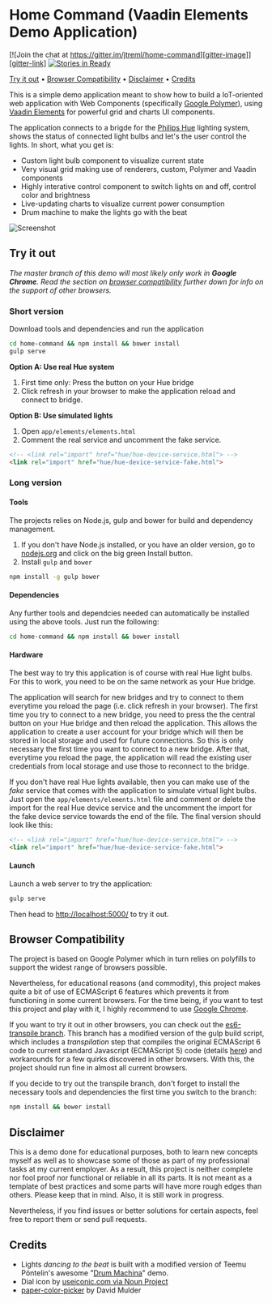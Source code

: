 # Home Command (Vaadin Elements Demo Application)


[![Join the chat at https://gitter.im/jtreml/home-command][gitter-image]][gitter-link] [![Stories in Ready][waffle-image]][waffle-link]

[gitter-image]: https://badges.gitter.im/Join%20Chat.svg
[gitter-link]: https://gitter.im/jtreml/home-command?utm_source=badge&utm_medium=badge&utm_campaign=pr-badge&utm_content=badge
[waffle-image]: https://badge.waffle.io/jtreml/home-command.svg?label=ready&title=Ready
[waffle-link]: http://waffle.io/jtreml/home-command


[Try it out](#try) &bullet; [Browser Compatibility](#browser) &bullet; [Disclaimer](#disclaimer) &bullet; [Credits](#credits)


This is a simple demo application meant to show how to build a IoT-oriented web application with Web Components (specifically [Google Polymer][polymer]), using [Vaadin Elements][elements] for powerful grid and charts UI components.

The application connects to a brigde for the [Philips Hue][hue] lighting system, shows the status of connected light bulbs and let's the user control the lights. In short, what you get is:

- Custom light bulb component to visualize current state
- Very visual grid making use of renderers, custom, Polymer and Vaadin components
- Highly interative control component to switch lights on and off, control color and brightness
- Live-updating charts to visualize current power consumption
- Drum machine to make the lights go with the beat

![Screenshot](screenshot.png)

[polymer]: https://www.polymer-project.org/1.0/
[elements]: https://vaadin.com/elements
[hue]: http://www.meethue.com/


<h2 id="try">Try it out</h2>

_The master branch of this demo will most likely only work in __Google Chrome__. Read the section on [browser compatibility](#browser) further down for info on the support of other browsers._

<h3 id="short">Short version</h3>

Download tools and dependencies and run the application

```sh
cd home-command && npm install && bower install
gulp serve
```

**Option A: Use real Hue system**

1. First time only: Press the button on your Hue bridge
2. Click refresh in your browser to make the application reload and connect to bridge.

**Option B: Use simulated lights**

1. Open `app/elements/elements.html`
2. Comment the real service and uncomment the fake service.

```html
<!-- <link rel="import" href="hue/hue-device-service.html"> -->
<link rel="import" href="hue/hue-device-service-fake.html">
```


<h3 id="long">Long version</h3>

#### Tools

The projects relies on Node.js, gulp and bower for build and dependency management.

1. If you don't have Node.js installed, or you have an older version, go to [nodejs.org](https://nodejs.org) and click on the big green Install button.
2. Install `gulp` and `bower`

```sh
npm install -g gulp bower
```

#### Dependencies

Any further tools and dependcies needed can automatically be installed using the above tools. Just run the following:

```sh
cd home-command && npm install && bower install
```

#### Hardware

The best way to try this application is of course with real Hue light bulbs. For this to work, you need to be on the same network as your Hue bridge.

The application will search for new bridges and try to connect to them everytime you reload the page (i.e. click refresh in your browser). The first time you try to connect to a new bridge, you need to press the the central button on your Hue bridge and then reload the application. This allows the application to create a user account for your bridge which will then be stored in local storage and used for future connections. So this is only necessary the first time you want to connect to a new bridge. After that, everytime you reload the page, the application will read the existing user credentials from local storage and use those to reconnect to the bridge.

If you don't have real Hue lights available, then you can make use of the _fake_ service that comes with the application to simulate virtual light bulbs. Just open the `app/elements/elements.html` file and comment or delete the import for the real Hue device service and the uncomment the import for the fake device service towards the end of the file. The final version should look like this:

```html
<!-- <link rel="import" href="hue/hue-device-service.html"> -->
<link rel="import" href="hue/hue-device-service-fake.html">
```

#### Launch

Launch a web server to try the application:

```sh
gulp serve
```

Then head to [http://localhost:5000/](http://localhost:5000/) to try it out.


<h2 id="browser">Browser Compatibility</h2>

The project is based on Google Polymer which in turn relies on polyfills to support the widest range of browsers possible.

Nevertheless, for educational reasons (and commodity), this project makes quite a bit of use of ECMAScript 6 features which prevents it from functioning in some current browsers. For the time being, if you want to test this project and play with it, I highly recommend to use [Google Chrome][chrome].

If you want to try it out in other browsers, you can check out the [es6-transpile branch][es6-branch]. This branch has a modified version of the gulp build script, which includes a _transpilation_ step that compiles the original ECMAScript 6 code to current standard Javascript (ECMAScript 5) code (details [here][es6-transpile]) and workarounds for a few quirks discovered in other browsers. With this, the project should run fine in almost all current browsers.

If you decide to try out the transpile branch, don't forget to install the necessary tools and dependencies the first time you switch to the branch:

```sh
npm install && bower install
```

[chrome]: https://www.google.com/chrome/
[es6-branch]: https://github.com/jtreml/home-command/tree/es6-transpile
[es6-transpile]: https://github.com/PolymerElements/polymer-starter-kit/blob/master/docs/add-es2015-support-babel.md


<h2 id="disclaimer">Disclaimer</h2>

This is a demo done for educational purposes, both to learn new concepts myself as well as to showcase some of those as part of my professional tasks at my current employer. As a result, this project is neither complete nor fool proof nor functional or reliable in all its parts. It is not meant as a template of best practices and some parts will have more rough edges than others. Please keep that in mind. Also, it is still work in progress.

Nevertheless, if you find issues or better solutions for certain aspects, feel free to report them or send pull requests.


<h2 id="credits">Credits</h2>

- Lights _dancing to the beat_ is built with a modified version of Teemu Pöntelin's awesome "[Drum Machina][drum]" demo.
- Dial icon by [useiconic.com via Noun Project][dial-icon]
- [paper-color-picker][color-picker] by David Mulder

[drum]: https://github.com/tehapo/web-audio-sample-demo
[dial-icon]: https://thenounproject.com/icon/208576/
[color-picker]: https://github.com/David-Mulder/paper-color-picker/
